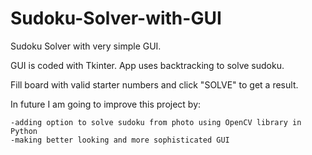 # Sudoku-Solver-with-GUI

Sudoku Solver with very simple GUI.

GUI is coded with Tkinter. App uses backtracking to solve sudoku.

Fill board with valid starter numbers and click "SOLVE" to get a result.

In future I am going to improve this project by:

    -adding option to solve sudoku from photo using OpenCV library in Python
    -making better looking and more sophisticated GUI
